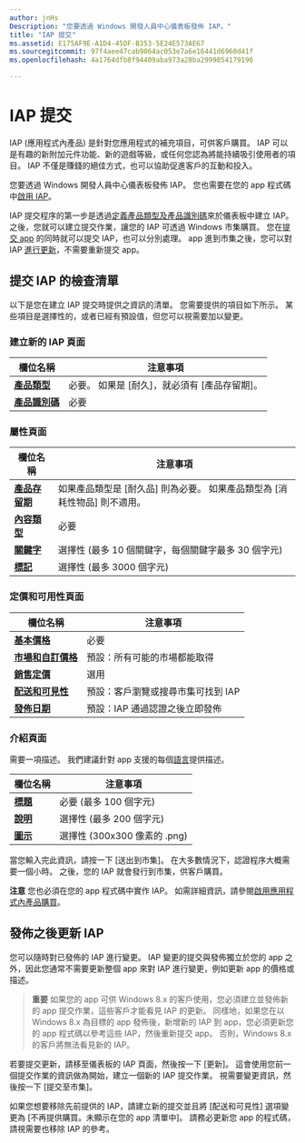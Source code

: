 ```yaml
---
author: jnHs
Description: "您要透過 Windows 開發人員中心儀表板發佈 IAP。"
title: "IAP 提交"
ms.assetid: E175AF9E-A1D4-45DF-B353-5E24E573AE67
ms.sourcegitcommit: 97f4aee47cab9064ac053e7a6e16441d6960d41f
ms.openlocfilehash: 4a1764dfb8f94409aba973a28ba2999854179196

---
```


# IAP 提交


IAP (應用程式內產品) 是針對您應用程式的補充項目，可供客戶購買。 IAP 可以是有趣的新附加元件功能、新的遊戲等級，或任何您認為將能持續吸引使用者的項目。 IAP 不僅是賺錢的絕佳方式，也可以協助促進客戶的互動和投入。

您要透過 Windows 開發人員中心儀表板發佈 IAP。 您也需要在您的 app 程式碼中[啟用 IAP](../monetize/enable-in-app-product-purchases.md)。

IAP 提交程序的第一步是透過[定義產品類型及產品識別碼](set-your-iap-product-id.md)來於儀表板中建立 IAP。 之後，您就可以建立提交作業，讓您的 IAP 可透過 Windows 市集購買。 您在[提交 app](app-submissions.md) 的同時就可以提交 IAP，也可以分別處理。 app 進到市集之後，您可以對 IAP [進行更新](#updating-an-iap-after-submission)，不需要重新提交 app。

## 提交 IAP 的檢查清單

以下是您在建立 IAP 提交時提供之資訊的清單。 您需要提供的項目如下所示。 某些項目是選擇性的，或者已經有預設值，但您可以視需要加以變更。

### 建立新的 IAP 頁面
| 欄位名稱                    | 注意事項                            | 
|-------------------------------|----------------------------------|
| [**產品類型**](set-your-iap-product-id.md#product-type)      | 必要。 如果是 \[耐久\]，就必須有 \[產品存留期\]。 |  
| [**產品識別碼**](set-your-iap-product-id.md#product-id)          | 必要 |        

### 屬性頁面
| 欄位名稱                    | 注意事項                              |   
|-------------------------------|------------------------------------|
| [**產品存留期**](enter-iap-properties.md#product-lifetime)  | 如果產品類型是 \[耐久品\] 則為必要。 如果產品類型為 \[消耗性物品\] 則不適用。 | 
| [**內容類型**](enter-iap-properties.md#content-type)          | 必要       |               
| [**關鍵字**](enter-iap-properties.md#keywords)                  | 選擇性 (最多 10 個關鍵字，每個關鍵字最多 30 個字元) | 
| [**標記**](enter-iap-properties.md#tag)                               | 選擇性 (最多 3000 個字元)             | 

### 定價和可用性頁面 
| 欄位名稱                    | 注意事項                                       | 
|-------------------------------|---------------------------------------------|
| [**基本價格**](set-iap-pricing-and-availability.md#base-price)                | 必要                                    | 
| [**市場和自訂價格**](set-iap-pricing-and-availability.md#markets-and-custom-prices)  | 預設：所有可能的市場都能取得 | 
| [**銷售定價**](put-apps-and-iaps-on-sale.md)               | 選用                             |
| [**配送和可見性**](set-iap-pricing-and-availability.md#distribution-and-visibility)   | 預設：客戶瀏覽或搜尋市集可找到 IAP | 
| [**發佈日期**](set-iap-pricing-and-availability.md#publish-date)                | 預設：IAP 通過認證之後立即發佈 |

### 介紹頁面
需要一項描述。 我們建議針對 app 支援的每個[語言](create-iap-descriptions.md#languages)提供描述。

| 欄位名稱                    | 注意事項                                       | 
|-------------------------------|---------------------------------------------|
| [**標題**](create-iap-descriptions.md#title)                    | 必要 (最多 100 個字元)              |
| [**說明**](create-iap-descriptions.md#description)       | 選擇性 (最多 200 個字元)              |
| [**圖示**](create-iap-descriptions.md#icon)                    | 選擇性 (300x300 像素的 .png)             | 

當您輸入完此資訊，請按一下 \[送出到市集\]。 在大多數情況下，認證程序大概需要一個小時。 之後，您的 IAP 就會發行到市集，供客戶購買。

**注意** 您也必須在您的 app 程式碼中實作 IAP。 如需詳細資訊，請參閱[啟用應用程式內產品購買](../monetize/enable-in-app-product-purchases.md)。


## 發佈之後更新 IAP

您可以隨時對已發佈的 IAP 進行變更。 IAP 變更的提交與發佈獨立於您的 app 之外，因此您通常不需要更新整個 app 來對 IAP 進行變更，例如更新 app 的價格或描述。

> **重要** 如果您的 app 可供 Windows 8.x 的客戶使用，您必須建立並發佈新的 app 提交作業，這些客戶才能看見 IAP 的更新。 同樣地，如果您在以 Windows 8.x 為目標的 app 發佈後，新增新的 IAP 到 app，您必須更新您的 app 程式碼以參考這些 IAP，然後重新提交 app。 否則，Windows 8.x 的客戶將無法看見新的 IAP。

若要提交更新，請移至儀表板的 IAP 頁面，然後按一下 \[更新\]。 這會使用您前一個提交作業的資訊做為開始，建立一個新的 IAP 提交作業。 視需要變更資訊，然後按一下 \[提交至市集\]。

如果您想要移除先前提供的 IAP，請建立新的提交並且將 \[配送和可見性\] 選項變更為 \[不再提供購買。未顯示在您的 app 清單中\]。 請務必更新您 app 的程式碼，請視需要也移除 IAP 的參考。




<!--HONumber=Jun16_HO4-->


